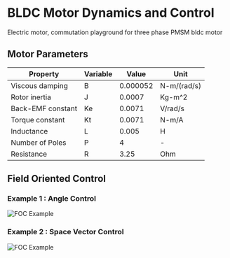 # BLDC Motor Dynamics and Control
Electric motor, commutation playground for three phase PMSM bldc motor

## Motor Parameters

 Property | Variable | Value | Unit |
--- | --- | --- | ---
Viscous damping | B | 0.000052 | N-m/(rad/s) 
Rotor inertia | J | 0.0007 | Kg-m^2
Back-EMF constant | Ke | 0.0071 | V/rad/s
Torque constant | Kt | 0.0071 | N-m/A
Inductance | L | 0.005 | H
Number of Poles | P | 4 | -
Resistance | R | 3.25 | Ohm

## Field Oriented Control

### Example 1 : Angle Control

![FOC Example](https://github.com/siddharthdeore/BLDCMotor/blob/main/simulations/ex_1_foc.png)

### Example 2 : Space Vector Control

![FOC Example](https://github.com/siddharthdeore/BLDCMotor/blob/main/simulations/ex_2_sv.png)

